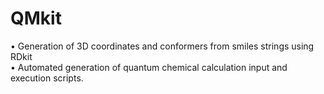 # QMkit

• Generation of 3D coordinates and conformers from smiles strings using RDkit <br>
• Automated generation of quantum chemical calculation input and execution scripts.
